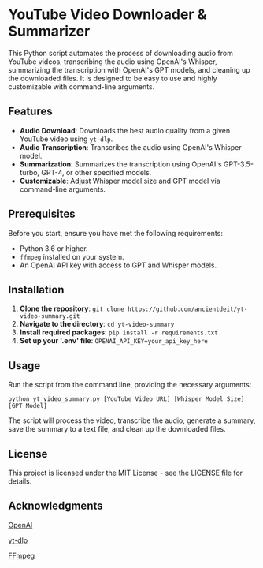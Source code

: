 # YouTube Video Downloader & Summarizer

This Python script automates the process of downloading audio from YouTube videos, transcribing the audio using OpenAI's Whisper, summarizing the transcription with OpenAI's GPT models, and cleaning up the downloaded files. It is designed to be easy to use and highly customizable with command-line arguments.

## Features

- **Audio Download**: Downloads the best audio quality from a given YouTube video using `yt-dlp`.
- **Audio Transcription**: Transcribes the audio using OpenAI's Whisper model.
- **Summarization**: Summarizes the transcription using OpenAI's GPT-3.5-turbo, GPT-4, or other specified models.
- **Customizable**: Adjust Whisper model size and GPT model via command-line arguments.

## Prerequisites

Before you start, ensure you have met the following requirements:
- Python 3.6 or higher.
- `ffmpeg` installed on your system.
- An OpenAI API key with access to GPT and Whisper models.

## Installation

1. **Clone the repository**:
   `git clone https://github.com/ancientdeit/yt-video-summary.git`
2. **Navigate to the directory**:
   `cd yt-video-summary`
3. **Install required packages**:
   `pip install -r requirements.txt`
4. **Set up your '.env' file**:
   `OPENAI_API_KEY=your_api_key_here`

## Usage

Run the script from the command line, providing the necessary arguments:

  `python yt_video_summary.py [YouTube Video URL] [Whisper Model Size] [GPT Model]`

The script will process the video, transcribe the audio, generate a summary, save the summary to a text file, and clean up the downloaded files.

## License
This project is licensed under the MIT License - see the LICENSE file for details.

## Acknowledgments
[OpenAI](https://openai.com/)

[yt-dlp](https://github.com/yt-dlp/yt-dlp)

[FFmpeg](https://ffmpeg.org/)

